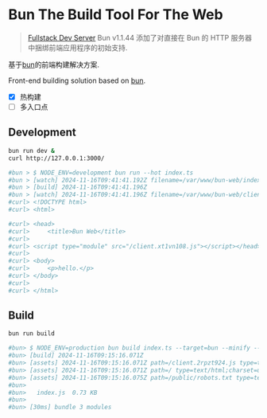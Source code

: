 # Bun The Build Tool For The Web

> [Fullstack Dev Server](https://bun.sh/docs/bundler/fullstack)
> Bun v1.1.44 添加了对直接在 Bun 的 HTTP 服务器中捆绑前端应用程序的初始支持.

基于[bun](https://bun.sh/)的前端构建解决方案.

Front-end building solution based on [bun](https://bun.sh/).

- [x] 热构建
- [ ] 多入口点

## Development

```bash
bun run dev &
curl http://127.0.0.1:3000/

#bun > $ NODE_ENV=development bun run --hot index.ts
#bun > [watch] 2024-11-16T09:41:41.192Z filename=/var/www/bun-web/index.html
#bun > [build] 2024-11-16T09:41:41.196Z
#bun > [watch] 2024-11-16T09:41:41.196Z filename=/var/www/bun-web/client.ts
#curl> <!DOCTYPE html>
#curl> <html>

#curl> <head>
#curl>     <title>Bun Web</title>
#curl>     
#curl> <script type="module" src="/client.xt1vn108.js"></script></head>
#curl> 
#curl> <body>
#curl>     <p>hello.</p>
#curl> </body>
#curl> 
#curl> </html>
```

## Build

```bash
bun run build

#bun> $ NODE_ENV=production bun build index.ts --target=bun --minify --outfile=dist/index.js
#bun> [build] 2024-11-16T09:15:16.071Z
#bun> [assets] 2024-11-16T09:15:16.071Z path=/client.2rpzt924.js type=text/javascript;charset=utf-8
#bun> [assets] 2024-11-16T09:15:16.071Z path=/ type=text/html;charset=utf-8
#bun> [assets] 2024-11-16T09:15:16.075Z path=/public/robots.txt type=text/plain;charset=utf-8
#bun> 
#bun>   index.js  0.73 KB
#bun> 
#bun> [30ms] bundle 3 modules
```
